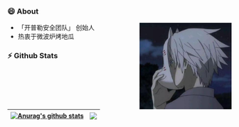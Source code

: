### 😄 About 
<img align="right" wight=195 height=195 src="https://github.com/admin360bug/admin360bug/blob/main/me.png" />


- 「开普勒安全团队」 创始人
- 热衷于微波炉烤地瓜











### ⚡ Github Stats

| <a href="https://github.com/admin360bug/github-readme-stats"><img align="center" src="https://github-readme-stats.vercel.app/api?username=admin360bug&show_icons=true&include_all_commits=true&theme=buefy&hide_border=true" alt="Anurag's github stats" /></a> | <a href="https://github.com/admin360bug/github-readme-stats"><img align="center" src="https://github-readme-stats.vercel.app/api/top-langs/?username=admin360bug&layout=compact&theme=buefy&hide_border=true" /></a> |
| ------------------------------------------------------------ | ------------------------------------------------------------ |




<!--
**admin360bug/admin360bug** is a ✨ _special_ ✨ repository because its `README.md` (this file) appears on your GitHub profile.
Here are some ideas to get you started:

- 🔭 I’m currently working on ...
- 🌱 I’m currently learning ...
- 👯 I’m looking to collaborate on ...
- 🤔 I’m looking for help with ...
- 💬 Ask me about ...
- 📫 How to reach me: ...
- 😄 Pronouns: ...
- ⚡ Fun fact: ...
  -->

